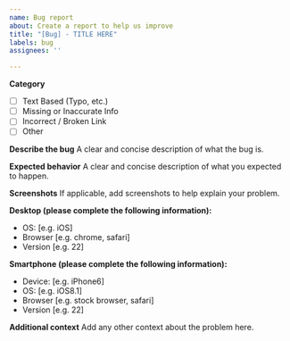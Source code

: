 ```yaml
---
name: Bug report
about: Create a report to help us improve
title: "[Bug] - TITLE HERE"
labels: bug
assignees: ''

---
```


**Category**
- [ ] Text Based (Typo, etc.)
- [ ] Missing or Inaccurate Info
- [ ] Incorrect / Broken Link
- [ ] Other

**Describe the bug**
A clear and concise description of what the bug is.

**Expected behavior**
A clear and concise description of what you expected to happen.

**Screenshots**
If applicable, add screenshots to help explain your problem.

**Desktop (please complete the following information):**
 - OS: [e.g. iOS]
 - Browser [e.g. chrome, safari]
 - Version [e.g. 22]

**Smartphone (please complete the following information):**
 - Device: [e.g. iPhone6]
 - OS: [e.g. iOS8.1]
 - Browser [e.g. stock browser, safari]
 - Version [e.g. 22]

**Additional context**
Add any other context about the problem here.
